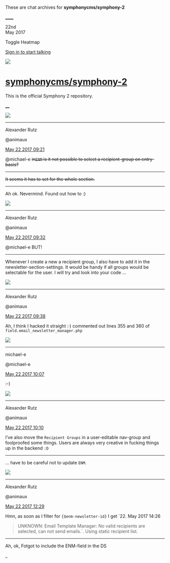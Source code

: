 These are chat archives for **symphonycms/symphony-2**

[__](/symphonycms/symphony-2/archives/2017/05/23)[__](/symphonycms/symphony-2/archives/2017/05/21)

22nd  
May 2017

Toggle Heatmap

[Sign in to start talking](/login?action=login&button=archive-login)

![](https://avatars-02.gitter.im/group/iv/3/57542c45c43b8c601977197e?s=48)

#  [symphonycms/symphony-2](/symphonycms/symphony-2)

This is the official Symphony 2 repository.

[ __](/orgs/symphonycms/rooms "More symphonycms rooms")

![](https://avatars2.githubusercontent.com/u/446874?v=4&s=30)

____

Alexander Rutz

@animaux

[May 22 2017
09:21](https://gitter.im/symphonycms/symphony-2?at=5922adb100efc2bb3e90c47d)

@michael-e ~~in`ENM` is it not possible to select a recipient-group on entry-
basis?~~

____

~~It seems it has to set for the whole section.~~

____

Ah ok. Nevermind. Found out how to :)

![](https://avatars2.githubusercontent.com/u/446874?v=4&s=30)

____

Alexander Rutz

@animaux

[May 22 2017
09:32](https://gitter.im/symphonycms/symphony-2?at=5922b039fa63ba2f76691383)

@michael-e BUT!

____

Whenever I create a new a recipient group, I also have to add it in the
newsletter-section-settings. It would be handy if all groups would be
selectable for the user. I will try and look into your code …

![](https://avatars2.githubusercontent.com/u/446874?v=4&s=30)

____

Alexander Rutz

@animaux

[May 22 2017
09:38](https://gitter.im/symphonycms/symphony-2?at=5922b1942b926f8a677d6f9d)

Ah, I think I hacked it straight :·) commented out lines 355 and 360 of
`field.email_newsletter_manager.php`

![](https://avatars2.githubusercontent.com/u/40072?v=4&s=30)

____

michael-e

@michael-e

[May 22 2017
10:07](https://gitter.im/symphonycms/symphony-2?at=5922b8495e34568d5e7bc2d4)

:-)

![](https://avatars2.githubusercontent.com/u/446874?v=4&s=30)

____

Alexander Rutz

@animaux

[May 22 2017
10:10](https://gitter.im/symphonycms/symphony-2?at=5922b92a05e3326c67f85147)

I’ve also move the `Recipient Groups` in a user-editable nav-group and
foolproofed some things. Users are always very creative in fucking things up
in the backend `:D`

____

… have to be careful not to update `ENM`.

![](https://avatars2.githubusercontent.com/u/446874?v=4&s=30)

____

Alexander Rutz

@animaux

[May 22 2017
12:29](https://gitter.im/symphonycms/symphony-2?at=5922d9a705e3326c67f8e4d6)

Hmn, as soon as I filter for `{$enm-newsletter-id}` I get `22. May 2017 14:26
> UNKNOWN: Email Template Manager: No valid recipients are selected, can not
send emails.`. Using static recipient list.

____

Ah, ok, Fotgot to include the ENM-field in the DS

_

